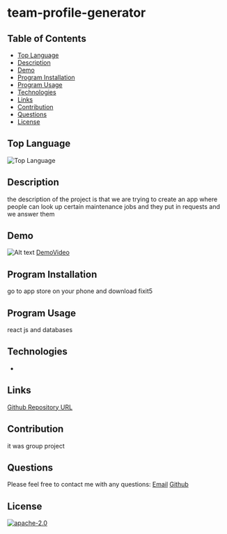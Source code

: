 # team-profile-generator
## Table of Contents
* [Top Language](#top-language)
* [Description](#description)
* [Demo](#demo)
* [Program Installation](#program-installation)
* [Program Usage](#program-usage)
* [Technologies](#technologies)
* [Links](#links)
* [Contribution](#contribution)
* [Questions](#questions)
* [License](#license)
## Top Language
![Top Language](https://img.shields.io/github/languages/top/camrush/team-profile-generator)
## Description
the description of the project is that we are trying to create an app where people can look up certain maintenance jobs and they put in requests and we answer them
## Demo
![Alt text](./assets/images/ "team-profile-generator")
[DemoVideo](https://www.youtube.com/watch?v=KDov61ctL9c&ab_channel=TV4)

## Program Installation
go to app store on your phone and download fixit5
## Program Usage
react js and databases
## Technologies
- 
## Links
[Github Repository URL](https://github.com/CMRushing/Team-Profile-Generator)
## Contribution
it was group project
## Questions
Please feel free to contact me with any questions:
[Email](mailto:cameronrushing54@gmail.com)
[Github](https://github.com/camrush)
## License
  [![apache-2.0](https://img.shields.io/badge/license-apache--2.0-green?style=plastic)](https://www.apache.org/licenses/LICENSE-2.0)
  